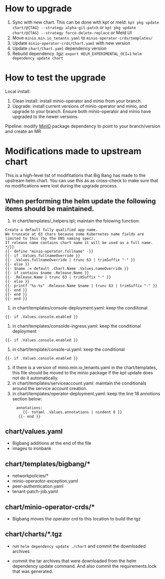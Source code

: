 # How to upgrade

 1. Sync with new chart. This can be done with kpt or meld:
 `kpt pkg update chart/@{TAG} --strategy alpha-git-patch`
 or
 `kpt pkg update chart/@{TAG} --strategy force-delete-replace`
 or
 Meld UI
 1. Move `minio.min.io_tenants.yaml` to `minio-operator-crds/templates/`
 1. Update `minio-operator-crds/Chart.yaml` with new version
 1. Update `chart/Chart.yaml` dependency version
 1. Rebuild dependency .tgz:
 `export HELM_EXPERIMENTAL_OCI=1`
 `helm dependency update chart`

# How to test the upgrade
Local install:
1. Clean install:
install minio-operator and minio from your branch.
1. Upgrade:
install current versions of minio-operator and minio, and upgrade to your branch. Ensure both minio-operator and minio have upgraded to the newer versions.

Pipeline:
modify [MinIO](https://repo1.dso.mil/platform-one/big-bang/apps/application-utilities/minio/-/blob/main/tests/dependencies.yaml) package dependency to point to your branch/version and create an MR

# Modifications made to upstream chart
This is a high-level list of modifitations that Big Bang has made to the upstream helm chart. You can use this as as cross-check to make sure that no modifications were lost during the upgrade process.

## When performing the helm update the following items should be maintained.
1. In chart/templates/_helpers.tpl; maintain the folowing function:
```
Create a default fully qualified app name.
We truncate at 63 chars because some Kubernetes name fields are limited to this (by the DNS naming spec).
If release name contains chart name it will be used as a full name.
*/}}
{{- define "minio-operator.fullname" -}}
{{- if .Values.fullnameOverride }}
{{- .Values.fullnameOverride | trunc 63 | trimSuffix "-" }}
{{- else }}
{{- $name := default .Chart.Name .Values.nameOverride }}
{{- if contains $name .Release.Name }}
{{- .Release.Name | trunc 63 | trimSuffix "-" }}
{{- else }}
{{- printf "%s-%s" .Release.Name $name | trunc 63 | trimSuffix "-" }}
{{- end }}
{{- end }}
{{- end }}
```
1. in chart/templates/console-deployment.yaml:  keep the condiitonal
```
{{- if .Values.console.enabled }}
```
1. in chart/templates/consolde-ingress.yaml:  keep the conditional deployment
```
{{- if .Values.console.enabled }}
```
1. in chart/template/console-ui.yaml: keep the conditional
```
{{- if .Values.console.enabled }}
```
1. if there is a version of minio.min.io_tenants.yaml in the chart/templates, this file should be moved to the minio package if the kpt update does not do it automatically.
1. in chart/templates/serviceaccount.yaml: maintain the conditionals around the service account creation.
1. in chart/templates/operator-deployment.yaml: keep the line 18 annotions section below:
```
     annotations:
        {{- toYaml .Values.annotations | nindent 8 }}
      {{- end }}

```

##  chart/values.yaml
- Bigbang additions at the end of the file
- images to ironbank

## chart/templates/bigbang/*
- networkpolicies/*
- minio-operaotor-exception.yaml
- peer-authentication.yaml
- tenant-patch-job.yaml

## chart/minio-operator-crds/*
- Bigbang moves the operator crd to this location to build the tgz

##  chart/charts/*.tgz
- run ```helm dependency update ./chart``` and commit the downloaded archives

- commit the tar archives that were downloaded from the helm dependency update command. And also commit the requirements.lock that was generated.
